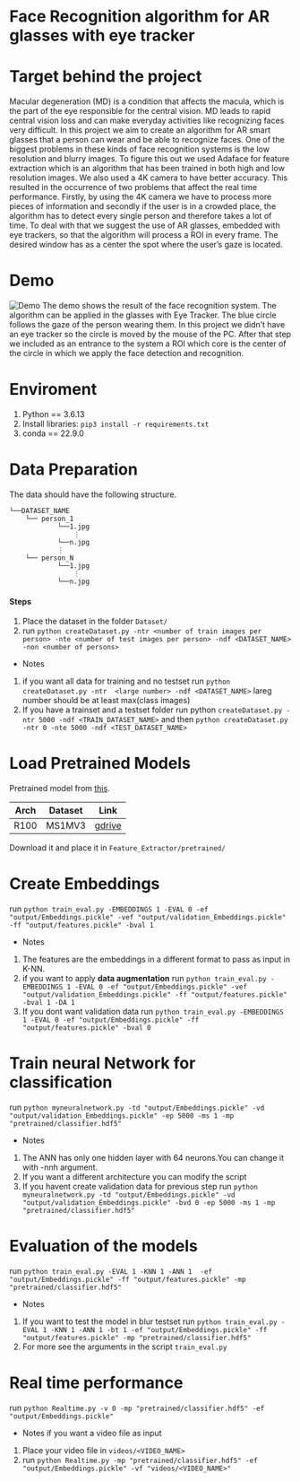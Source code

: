 ﻿# Face Recognition algorithm for AR glasses with eye tracker

# Target behind the project
Macular degeneration (MD) is a condition that affects the macula, which is the part of the eye responsible for the central vision. MD leads to rapid central vision loss and can make everyday activities like recognizing faces very difficult. In this project we aim to create an algorithm for AR smart glasses that a person can wear and be able to recognize faces. One of the biggest problems in these kinds of face recognition systems is the low resolution and blurry images. To figure this out we used Adaface for feature extraction which is an algorithm that has been trained in both high and low resolution images. We also used a 4K camera to have better accuracy. This resulted in the occurrence of two problems that affect the real time performance.  Firstly, by using the 4K camera we have to process more pieces of information and secondly if the user is in a crowded place, the algorithm has to detect every single person and therefore takes a lot of time.  To deal with that we suggest the use of AR glasses, embedded with eye trackers, so that the algorithm will process a ROI in every frame. The desired window has as a center the spot where the user’s gaze is located.

# Demo 
![Demo](assets/demo.gif)
The demo shows the result of the face recognition system. The algorithm can be applied in the glasses with Eye Tracker. The blue circle follows the gaze of the person wearing them. In this project we didn’t have an eye tracker so the circle is moved by the mouse of the PC. After that step we included as an entrance to the system a ROI which core is the center of the circle in which we apply the face detection and recognition.

# Enviroment
1. Python == 3.6.13
2. Install libraries: `pip3 install -r requirements.txt`
3. conda == 22.9.0

# Data Preparation
The data should have the following structure.
```
└──DATASET_NAME
    └── person_1
            └──1.jpg
                ⋮
            └──n.jpg
            ⋮
    └── person_N                                                                                  
            └──1.jpg
                ⋮
            └──n.jpg                                                                             
```
#### Steps
1. Place the dataset in the folder `Dataset/`
2. run
    `python createDataset.py -ntr <number of train images per person> -nte <number of test images per person> -ndf <DATASET_NAME> -non <number of persons>`
- Notes
1. if you want all data for training and no testset run
    `python createDataset.py -ntr  <large number> -ndf <DATASET_NAME>`
lareg number should be at least max(class images)
2. If you have a trainset and a testset folder run python `createDataset.py -ntr 5000 -ndf <TRAIN_DATASET_NAME>` and then `python createDataset.py -ntr 0 -nte 5000 -ndf <TEST_DATASET_NAME>`
  
# Load Pretrained Models
Pretrained model from [this](https://github.com/mk-minchul/AdaFace).

| Arch | Dataset    | Link                                                                                         |
|------|------------|----------------------------------------------------------------------------------------------|
| R100 | MS1MV3     | [gdrive](https://drive.google.com/file/d/1hRI8YhlfTx2YMzyDwsqLTOxbyFVOqpSI/view?usp=sharing) |

Download it and place it in `Feature_Extractor/pretrained/`

# Create Embeddings
run 
  `python train_eval.py -EMBEDDINGS 1 -EVAL 0 -ef "output/Embeddings.pickle" -vef "output/validation_Embeddings.pickle" -ff "output/features.pickle" -bval 1`
- Notes
1. The features are the embeddings in a different format to pass as input in K-NN.
2. if you want to apply **data augmentation** run
  `python train_eval.py -EMBEDDINGS 1 -EVAL 0 -ef "output/Embeddings.pickle" -vef "output/validation_Embeddings.pickle" -ff "output/features.pickle" -bval 1 -DA 1`
3. If you dont want validation data run
    `python train_eval.py -EMBEDDINGS 1 -EVAL 0 -ef "output/Embeddings.pickle" -ff "output/features.pickle" -bval 0`

# Train neural Network for classification
run
  `python myneuralnetwork.py -td "output/Embeddings.pickle" -vd "output/validation_Embeddings.pickle" -ep 5000 -ms 1 -mp "pretrained/classifier.hdf5"`
- Notes
1. The ANN has only one hidden layer with 64 neurons.You can change it with -nnh <Number of Neurons> argument.
2. If you want a different architecture you can modify the script 
3. If you havent create validation data for previous step run
    `python myneuralnetwork.py -td "output/Embeddings.pickle" -vd "output/validation_Embeddings.pickle" -bvd 0 -ep 5000 -ms 1 -mp "pretrained/classifier.hdf5"`

# Evaluation of the models
run
  `python train_eval.py -EVAL 1 -KNN 1 -ANN 1  -ef "output/Embeddings.pickle" -ff "output/features.pickle" -mp "pretrained/classifier.hdf5"`
- Notes
1. If you want to test the model in blur testset run
  `python train_eval.py -EVAL 1 -KNN 1 -ANN 1 -bt 1 -ef "output/Embeddings.pickle" -ff "output/features.pickle" -mp "pretrained/classifier.hdf5"`
2. For more see the arguments in the script `train_eval.py`

# Real time performance
run
  `python Realtime.py -v 0 -mp "pretrained/classifier.hdf5" -ef "output/Embeddings.pickle"`
- Notes
  if you want a video file as input 
1. Place your video file in `videos/<VIDEO_NAME>`
2. run
    `python Realtime.py -mp "pretrained/classifier.hdf5" -ef "output/Embeddings.pickle" -vf "videos/<VIDEO_NAME>"`


